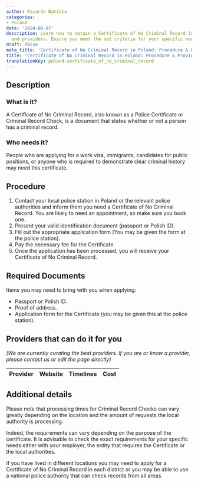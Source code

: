 ```yaml
---
author: Ricardo Batista
categories:
- Poland
date: '2024-06-07'
description: Learn how to obtain a Certificate of No Criminal Record in Poland, requirements,
  and providers. Ensure you meet the set criteria for your specific needs.
draft: false
meta_title: 'Certificate of No Criminal Record in Poland: Procedure & Providers'
title: 'Certificate of No Criminal Record in Poland: Procedure & Providers'
translationKey: poland-certificate_of_no_criminal_record
---
```



## Description
### What is it?
A Certificate of No Criminal Record, also known as a Police Certificate or Criminal Record Check, is a document that states whether or not a person has a criminal record.

### Who needs it?
People who are applying for a work visa, immigrants, candidates for public positions, or anyone who is required to demonstrate clear criminal history may need this certificate.

## Procedure
1. Contact your local police station in Poland or the relevant police authorities and inform them you need a Certificate of No Criminal Record. You are likely to need an appointment, so make sure you book one.
2. Present your valid identification document (passport or Polish ID).
3. Fill out the appropriate application form (You may be given the form at the police station).
4. Pay the necessary fee for the Certificate. 
5. Once the application has been processed, you will receive your Certificate of No Criminal Record.

## Required Documents
Items you may need to bring with you when applying:

- Passport or Polish ID.
- Proof of address.
- Application form for the Certificate (you may be given this at the police station).

## Providers that can do it for you

_(We are currently curating the best providers. If you are or know a provider, please contact us or edit the page directly)_

| Provider        |     Website     |     Timelines    |       Cost      |
| --------------- | --------------- |  :-------------: | :-------------: |

## Additional details
Please note that processing times for Criminal Record Checks can vary greatly depending on the location and the amount of requests the local authority is processing.

Indeed, the requirements can vary depending on the purpose of the certificate. It is advisable to check the exact requirements for your specific needs either with your employer, the entity that requires the Certificate or the local authorities. 

If you have lived in different locations you may need to apply for a Certificate of No Criminal Record in each district or you may be able to use a national police authority that can check records from all areas.